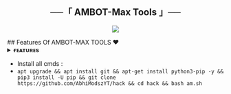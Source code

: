 <h2 align="center">
    ──「 AMBOT-Max Tools 」──
</h2>

<p align="center">
  <img src="https://telegra.ph/file/109502123753fa87f1992.jpg">
</p>
## Features Of AMBOT-MAX TOOLS ❤️

<details>
<summary><b>ғᴇᴀᴛᴜʀᴇs</b></summary>
<br>
- PHISING 
- BRUTFORCE
- SMS SPAMING
- CAll SPAMING
- MORE TOOLS ADDING SOON..

</details>

 - Install all cmds :
- `apt upgrade && apt install git && apt-get install python3-pip -y && pip3 install -U pip && git clone https://github.com/AbhiModszYT/hack && cd hack && bash am.sh`
